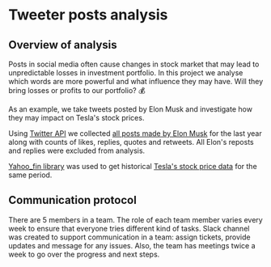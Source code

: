 # Tweeter posts analysis
## Overview of analysis
Posts in social media often cause changes in stock market that may lead to unpredictable losses in investment portfolio.
In this project we analyse which words are more powerful and what influence they may have. Will they bring losses or profits to our portfolio? :moneybag:

As an example, we take tweets posted by Elon Musk and investigate how they may impact on Tesla's stock prices. 

Using [Twitter API](https://developer.twitter.com/en/docs/twitter-api) we collected [all posts made by Elon Musk](https://github.com/angkohtenko/twitter_vs_stocks/blob/main/Data/tweets_data.csv) for the last year along with counts of likes, replies, quotes and retweets. All Elon's reposts and replies were excluded from analysis.

[Yahoo_fin library](http://theautomatic.net/yahoo_fin-documentation/) was used to get historical [Tesla's stock price data](https://github.com/angkohtenko/twitter_vs_stocks/blob/main/Data/tesla_stocks.csv) for the same period. 

## Communication protocol
There are 5 members in a team. The role of each team member varies every week to ensure that everyone tries different kind of tasks. Slack channel was created to support communication in a team: assign tickets, provide updates and message for any issues. Also, the team has meetings twice a week to go over the progress and next steps.
